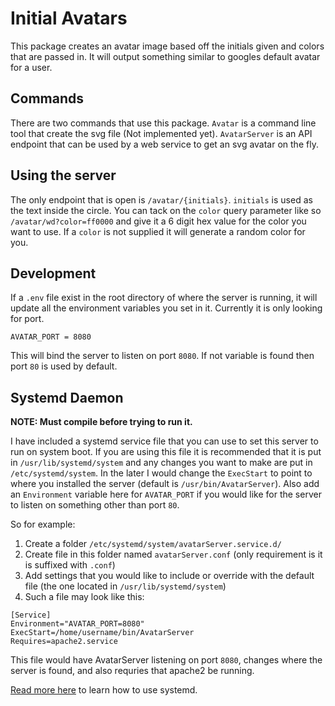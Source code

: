 # Initial Avatars
This package creates an avatar image based off the initials given and colors that are passed in. It will output something similar to googles default avatar for a user.

## Commands
There are two commands that use this package. `Avatar` is a command line tool that create the svg file (Not implemented yet). `AvatarServer` is an API endpoint that can be used by a web service to get an svg avatar on the fly.

## Using the server
The only endpoint that is open is `/avatar/{initials}`. `initials` is used as the text inside the circle. You can tack on the `color` query parameter like so `/avatar/wd?color=ff0000` and give it a 6 digit hex value for the color you want to use. If a `color` is not supplied it will generate a random color for you.

## Development
If a `.env` file exist in the root directory of where the server is running, it will update all the environment variables you set in it. Currently it is only looking for port.
```
AVATAR_PORT = 8080
```
This will bind the server to listen on port `8080`. If not variable is found then port `80` is used by default.

## Systemd Daemon
**NOTE: Must compile before trying to run it.**

I have included a systemd service file that you can use to set this server to run on system boot. If you are using this file it is recommended that it is put in `/usr/lib/systemd/system` and any changes you want to make are put in `/etc/systemd/system`. In the later I would change the `ExecStart` to point to where you installed the server (default is `/usr/bin/AvatarServer`). Also add an `Environment` variable here for `AVATAR_PORT` if you would like for the server to listen on something other than port `80`.

So for example:

1. Create a folder `/etc/systemd/system/avatarServer.service.d/`
2. Create file in this folder named `avatarServer.conf` (only requirement is it is suffixed with `.conf`)
3. Add settings that you would like to include or override with the default file (the one located in `/usr/lib/systemd/system`)
4. Such a file may look like this:
  ```
[Service]
Environment="AVATAR_PORT=8080"
ExecStart=/home/username/bin/AvatarServer
Requires=apache2.service
  ```
This file would have AvatarServer listening on port `8080`, changes where the server is found, and also requries that apache2 be running.

[Read more here](https://www.digitalocean.com/community/tutorials/systemd-essentials-working-with-services-units-and-the-journal) to learn how to use systemd.

